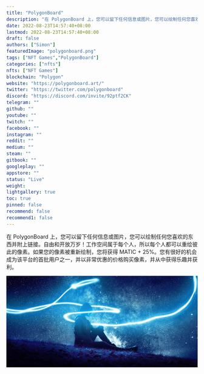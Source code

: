 ```yaml
---
title: "PolygonBoard"
description: "在 PolygonBoard 上，您可以留下任何信息或图片，您可以绘制任何您喜欢的东西并附上链接。"
date: 2022-08-23T14:57:40+08:00
lastmod: 2022-08-23T14:57:40+08:00
draft: false
authors: ["Simon"]
featuredImage: "polygonboard.png"
tags: ["NFT Games","PolygonBoard"]
categories: ["nfts"]
nfts: ["NFT Games"]
blockchain: "Polygon"
website: "https://polygonboard.art/"
twitter: "https://twitter.com/polygonboard"
discord: "https://discord.com/invite/92ptf2CK"
telegram: ""
github: ""
youtube: ""
twitch: ""
facebook: ""
instagram: ""
reddit: ""
medium: ""
steam: ""
gitbook: ""
googleplay: ""
appstore: ""
status: "Live"
weight: 
lightgallery: true
toc: true
pinned: false
recommend: false
recommend1: false
---
```

在 PolygonBoard 上，您可以留下任何信息或图片，您可以绘制任何您喜欢的东西并附上链接。自由和开放万岁！工作空间属于每个人，所以每个人都可以重绘彼此的像素。如果您的像素被重新绘制，您将获得 MATIC + 25%。您有很好的机会成为该平台的首批用户之一，并以非常优惠的价格购买像素，并从中获得乐趣并获利。

![配图](4279a6aa1d9fce662329ab6534190e72.jpeg)